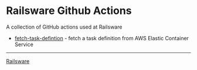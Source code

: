 # Railsware Github Actions

A collection of GitHub actions used at Railsware

* [fetch-task-defintion](/fetch-task-definition/README.md) - fetch a task definition from AWS Elastic Container Service

* * * 

[Railsware](https://railsware.com)
